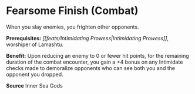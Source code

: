 ﻿---
cssclass: [feats]

---
# Fearsome Finish (Combat)

When you slay enemies, you frighten other opponents.

**Prerequisites:** _[[feats/Intimidating Prowess|Intimidating Prowess]]_, worshiper of Lamashtu.

**Benefit:** Upon reducing an enemy to 0 or fewer hit points, for the remaining duration of the combat encounter, you gain a +4 bonus on any Intimidate checks made to demoralize opponents who can see both you and the opponent you dropped.

**Source** Inner Sea Gods